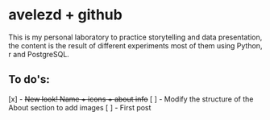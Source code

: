 # avelezd + github
This is my personal laboratory to practice storytelling and data presentation, the content is the result of different experiments most of them using Python, r and PostgreSQL.

## To do's:
[x] - ~~New look! Name + icons + about info~~
[ ] - Modify the structure of the About section to add images
[ ] - First post
